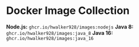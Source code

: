 # Docker Image Collection

**Node.js:** `ghcr.io/hwalker928/images:nodejs`
**Java 8:** `ghcr.io/hwalker928/images:java_8`
**Java 16:** `ghcr.io/hwalker928/images:java_16`
